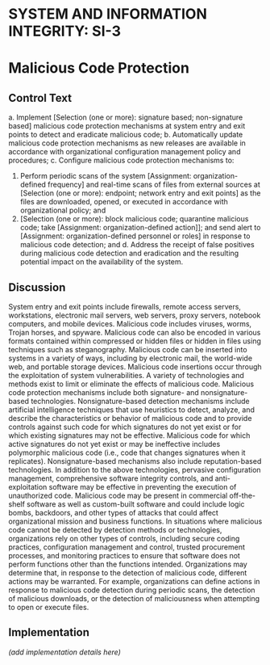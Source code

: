 # SYSTEM AND INFORMATION INTEGRITY: SI-3
# Malicious Code Protection

## Control Text


a. Implement [Selection (one or more): signature based; non-signature based] malicious code protection mechanisms at system entry and exit points to detect and eradicate malicious code;
b. Automatically update malicious code protection mechanisms as new releases are available in accordance with organizational configuration management policy and procedures;
c. Configure malicious code protection mechanisms to:

1. Perform periodic scans of the system [Assignment: organization-defined frequency] and real-time scans of files from external sources at [Selection (one or more): endpoint; network entry and exit points] as the files are downloaded, opened, or executed in accordance with organizational policy; and
2. [Selection (one or more): block malicious code; quarantine malicious code; take [Assignment: organization-defined action]]; and send alert to [Assignment: organization-defined personnel or roles] in response to malicious code detection; and
d. Address the receipt of false positives during malicious code detection and eradication and the resulting potential impact on the availability of the system.

## Discussion

System entry and exit points include firewalls, remote access servers, workstations, electronic mail servers, web servers, proxy servers, notebook computers, and mobile devices. Malicious code includes viruses, worms, Trojan horses, and spyware. Malicious code can also be encoded in various formats contained within compressed or hidden files or hidden in files using techniques such as steganography. Malicious code can be inserted into systems in a variety of ways, including by electronic mail, the world-wide web, and portable storage devices. Malicious code insertions occur through the exploitation of system vulnerabilities. A variety of technologies and methods exist to limit or eliminate the effects of malicious code.
Malicious code protection mechanisms include both signature- and nonsignature-based technologies. Nonsignature-based detection mechanisms include artificial intelligence techniques that use heuristics to detect, analyze, and describe the characteristics or behavior of malicious code and to provide controls against such code for which signatures do not yet exist or for which existing signatures may not be effective. Malicious code for which active signatures do not yet exist or may be ineffective includes polymorphic malicious code (i.e., code that changes signatures when it replicates). Nonsignature-based mechanisms also include reputation-based technologies. In addition to the above technologies, pervasive configuration management, comprehensive software integrity controls, and anti-exploitation software may be effective in preventing the execution of unauthorized code. Malicious code may be present in commercial off-the-shelf software as well as custom-built software and could include logic bombs, backdoors, and other types of attacks that could affect organizational mission and business functions.
In situations where malicious code cannot be detected by detection methods or technologies, organizations rely on other types of controls, including secure coding practices, configuration management and control, trusted procurement processes, and monitoring practices to ensure that software does not perform functions other than the functions intended. Organizations may determine that, in response to the detection of malicious code, different actions may be warranted. For example, organizations can define actions in response to malicious code detection during periodic scans, the detection of malicious downloads, or the detection of maliciousness when attempting to open or execute files.

## Implementation

_(add implementation details here)_
